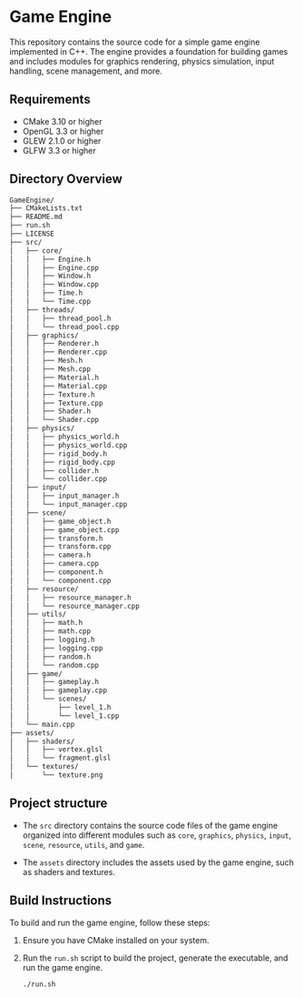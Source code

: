 # Game Engine

This repository contains the source code for a simple game engine implemented in C++. The engine provides a foundation for building games and includes modules for graphics rendering, physics simulation, input handling, scene management, and more.

## Requirements

- CMake 3.10 or higher
- OpenGL 3.3 or higher
- GLEW 2.1.0 or higher
- GLFW 3.3 or higher

## Directory Overview

```bash
GameEngine/
├── CMakeLists.txt
├── README.md
├── run.sh
├── LICENSE
├── src/
│   ├── core/
│   │   ├── Engine.h
│   │   ├── Engine.cpp
│   │   ├── Window.h
│   │   ├── Window.cpp
│   │   ├── Time.h
│   │   └── Time.cpp
│   ├── threads/
│   │   ├── thread_pool.h
│   │   └── thread_pool.cpp
│   ├── graphics/
│   │   ├── Renderer.h
│   │   ├── Renderer.cpp
│   │   ├── Mesh.h
│   │   ├── Mesh.cpp
│   │   ├── Material.h
│   │   ├── Material.cpp
│   │   ├── Texture.h
│   │   ├── Texture.cpp
│   │   ├── Shader.h
│   │   └── Shader.cpp
│   ├── physics/
│   │   ├── physics_world.h
│   │   ├── physics_world.cpp
│   │   ├── rigid_body.h
│   │   ├── rigid_body.cpp
│   │   ├── collider.h
│   │   └── collider.cpp
│   ├── input/
│   │   ├── input_manager.h
│   │   └── input_manager.cpp
│   ├── scene/
│   │   ├── game_object.h
│   │   ├── game_object.cpp
│   │   ├── transform.h
│   │   ├── transform.cpp
│   │   ├── camera.h
│   │   ├── camera.cpp
│   │   ├── component.h
│   │   └── component.cpp
│   ├── resource/
│   │   ├── resource_manager.h
│   │   └── resource_manager.cpp
│   ├── utils/
│   │   ├── math.h
│   │   ├── math.cpp
│   │   ├── logging.h
│   │   ├── logging.cpp
│   │   ├── random.h
│   │   └── random.cpp
│   ├── game/
│   │   ├── gameplay.h
│   │   ├── gameplay.cpp
│   │   └── scenes/
│   │       ├── level_1.h
│   │       └── level_1.cpp
│   └── main.cpp
├── assets/
│   ├── shaders/
│   │   ├── vertex.glsl
│   │   └── fragment.glsl
│   └── textures/
│       └── texture.png

```

## Project structure

- The `src` directory contains the source code files of the game engine organized into different modules such as `core`, `graphics`, `physics`, `input`, `scene`, `resource`, `utils`, and `game`.

- The `assets` directory includes the assets used by the game engine, such as shaders and textures.

## Build Instructions

To build and run the game engine, follow these steps:

1. Ensure you have CMake installed on your system.

2. Run the `run.sh` script to build the project, generate the executable, and run the game engine.

   ```bash
   ./run.sh
   ```
